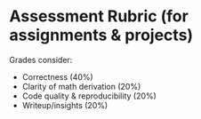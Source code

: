 # Assessment Rubric (for assignments & projects)

Grades consider:
- Correctness (40%)
- Clarity of math derivation (20%)
- Code quality & reproducibility (20%)
- Writeup/insights (20%)
